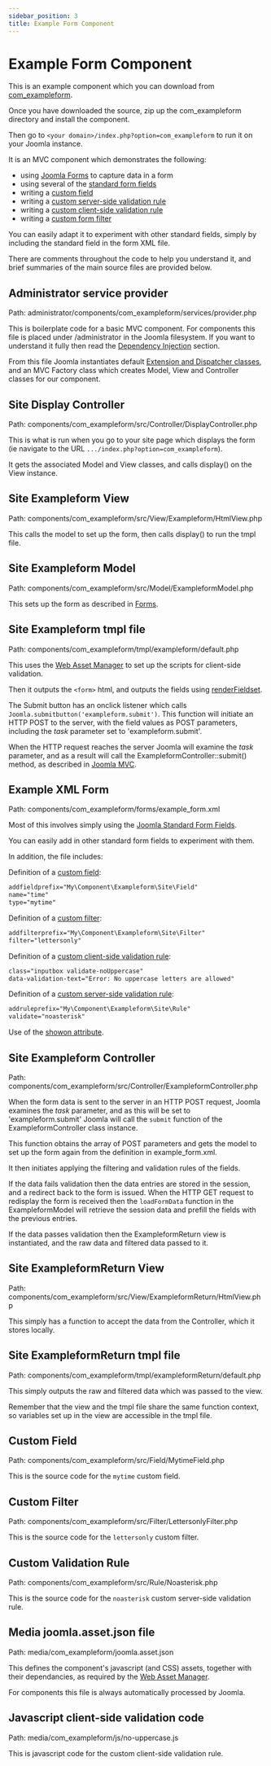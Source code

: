 ```yaml
---
sidebar_position: 3
title: Example Form Component
---
```


Example Form Component
======================

This is an example component which you can download from [com_exampleform](https://github.com/joomla/manual-examples/tree/main/component-exampleform).

Once you have downloaded the source, zip up the com_exampleform directory and install the component.

Then go to `<your domain>/index.php?option=com_exampleform` to run it on your Joomla instance.

It is an MVC component which demonstrates the following:

- using [Joomla Forms](../../../general-concepts/forms/how-forms-work.md) to capture data in a form
- using several of the [standard form fields](../../../general-concepts/forms-fields/standard-fields/index.md)
- writing a [custom field](../../../general-concepts/forms-fields/custom-fields-overview.md)
- writing a [custom server-side validation rule](../../../general-concepts/forms/server-side-validation.md)
- writing a [custom client-side validation rule](../../../general-concepts/forms/client-side-validation.md)
- writing a [custom form filter](../../../general-concepts/forms-fields/standard-form-field-attributes.md#filter)

You can easily adapt it to experiment with other standard fields, simply by including the standard field in the form XML file.

There are comments throughout the code to help you understand it, and brief summaries of the main source files are provided below.

## Administrator service provider

Path: administrator/components/com_exampleform/services/provider.php

This is boilerplate code for a basic MVC component. For components this file is placed under /administrator in the Joomla filesystem.
If you want to understand it fully then read the [Dependency Injection](../../../general-concepts/dependency-injection/index.md) section. 

From this file Joomla instantiates default [Extension and Dispatcher classes](../../../general-concepts/extension-and-dispatcher/index.md), and an MVC Factory class which creates Model, View and Controller classes for our component. 

## Site Display Controller

Path: components/com_exampleform/src/Controller/DisplayController.php

This is what is run when you go to your site page which displays the form (ie navigate to the URL `.../index.php?option=com_exampleform`).

It gets the associated Model and View classes, and calls display() on the View instance.

## Site Exampleform View

Path: components/com_exampleform/src/View/Exampleform/HtmlView.php

This calls the model to set up the form, then calls display() to run the tmpl file.

## Site Exampleform Model

Path: components/com_exampleform/src/Model/ExampleformModel.php

This sets up the form as described in [Forms](../../../general-concepts/forms/index.md).

## Site Exampleform tmpl file

Path: components/com_exampleform/tmpl/exampleform/default.php

This uses the [Web Asset Manager](../../../general-concepts/web-asset-manager.md) to set up the scripts for client-side validation.

Then it outputs the `<form>` html, and outputs the fields using [renderFieldset](../../../general-concepts/forms/manipulating-forms.md#fieldsets).

The Submit button has an onclick listener which calls `Joomla.submitbutton('exampleform.submit')`. 
This function will initiate an HTTP POST to the server, with the field values as POST parameters, including the *task* parameter set to 'exampleform.submit'.

When the HTTP request reaches the server Joomla will examine the *task* parameter, and as a result will call the ExampleformController::submit() method, as described in [Joomla MVC](../mvc/mvc-overview.md).

## Example XML Form

Path: components/com_exampleform/forms/example_form.xml

Most of this involves simply using the [Joomla Standard Form Fields](../../../general-concepts/forms-fields/standard-fields/index.md).

You can easily add in other standard form fields to experiment with them.

In addition, the file includes:

Definition of a [custom field](../../../general-concepts/forms-fields/custom-fields-overview.md):
```xml
addfieldprefix="My\Component\Exampleform\Site\Field"
name="time" 
type="mytime"
```

Definition of a [custom filter](../../../general-concepts/forms-fields/standard-form-field-attributes.md#filter):
```xml
addfilterprefix="My\Component\Exampleform\Site\Filter"
filter="lettersonly"
```

Definition of a [custom client-side validation rule](../../../general-concepts/forms/client-side-validation.md):
```xml
class="inputbox validate-noUppercase"
data-validation-text="Error: No uppercase letters are allowed"
```

Definition of a [custom server-side validation rule](../../../general-concepts/forms/server-side-validation.md):
```xml
addruleprefix="My\Component\Exampleform\Site\Rule"
validate="noasterisk"
```

Use of the [showon attribute](../../../general-concepts/forms-fields/standard-form-field-attributes.md#showon). 

## Site Exampleform Controller

Path: components/com_exampleform/src/Controller/ExampleformController.php

When the form data is sent to the server in an HTTP POST request, Joomla examines the *task* parameter, and as this will be set to 'exampleform.submit' Joomla will call the `submit` function of the ExampleformController class instance.

This function obtains the array of POST parameters and gets the model to set up the form again from the definition in example_form.xml.

It then initiates applying the filtering and validation rules of the fields.

If the data fails validation then the data entries are stored in the session, and a redirect back to the form is issued. 
When the HTTP GET request to redisplay the form is received then the `loadFormData` function in the ExampleformModel will retrieve the session data and prefill the fields with the previous entries.

If the data passes validation then the ExampleformReturn view is instantiated, and the raw data and filtered data passed to it. 

## Site ExampleformReturn View

Path: components/com_exampleform/src/View/ExampleformReturn/HtmlView.php

This simply has a function to accept the data from the Controller, which it stores locally.

## Site ExampleformReturn tmpl file

Path: components/com_exampleform/tmpl/exampleformReturn/default.php

This simply outputs the raw and filtered data which was passed to the view.

Remember that the view and the tmpl file share the same function context, so variables set up in the view are accessible in the tmpl file. 

## Custom Field

Path: components/com_exampleform/src/Field/MytimeField.php

This is the source code for the `mytime` custom field.

## Custom Filter

Path: components/com_exampleform/src/Filter/LettersonlyFilter.php

This is the source code for the `lettersonly` custom filter. 

## Custom Validation Rule

Path: components/com_exampleform/src/Rule/Noasterisk.php

This is the source code for the `noasterisk` custom server-side validation rule.

## Media joomla.asset.json file

Path: media/com_exampleform/joomla.asset.json

This defines the component's javascript (and CSS) assets, together with their dependancies, as required by the [Web Asset Manager](../../../general-concepts/web-asset-manager.md).

For components this file is always automatically processed by Joomla.

## Javascript client-side validation code

Path: media/com_exampleform/js/no-uppercase.js

This is javascript code for the custom client-side validation rule. 